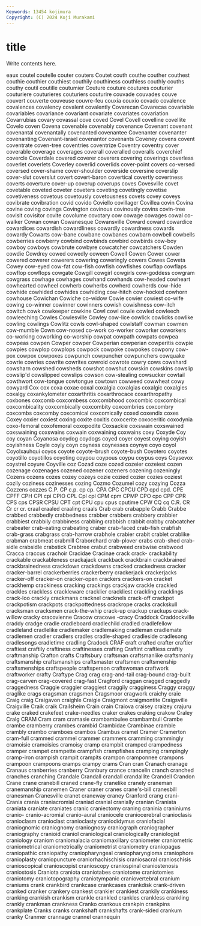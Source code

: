 ```yaml
---
Keywords: 13454 kojimura
Copyright: (C) 2024 Koji Murakami
---
```


# title

Write contents here.



eaux coutel coutelle couter couters Coutet couth couthe couther couthest
couthie couthier couthiest couthily couthiness couthless couthly couths couthy coutil
coutille coutumier Couture couture coutures couturier couturiere couturieres couturiers couturire
couvade couvades couve couvert couverte couveuse couvre-feu couxia couxio covado
covalence covalences covalency covalent covalently Covarecan Covarecas covariable covariables covariance
covariant covariate covariates covariation Covarrubias covary covassal cove coved Covel
Covell covelline covellite Covelo coven Covena covenable covenably covenance Covenant
covenant covenantal covenantally covenanted covenantee Covenanter covenanter covenanting Covenant-israel covenantor
covenants Coveney covens covent coventrate coven-tree coventries coventrize Coventry coventry
cover coverable coverage coverages coverall coveralled coveralls coverchief covercle Coverdale
covered coverer coverers covering coverings coverless coverlet coverlets Coverley coverlid
coverlids cover-point covers co-versed coversed cover-shame cover-shoulder coverside coversine coverslip
cover-slut coverslut covert covert-baron covertical covertly covertness coverts coverture cover-up
coverup coverups coves Covesville covet covetable coveted coveter coveters coveting
covetingly covetise covetiveness covetous covetously covetousness covets covey coveys covibrate
covibration covid covido Coviello covillager Covillea covin Covina covine coving
covings Covington covinous covinously covins covin-tree covisit covisitor covite covolume
covotary cow cowage cowages cowal co-walker Cowan cowan Cowanesque Cowansville
Coward coward cowardice cowardices cowardish cowardliness cowardly cowardness cowards cowardy
Cowarts cow-bane cowbane cowbanes cowbarn cowbell cowbells cowberries cowberry cowbind
cowbinds cowbird cowbirds cow-boy cowboy cowboys cowbrute cowbyre cowcatcher cowcatchers
Cowden cowdie Cowdrey cowed cowedly coween Cowell Cowen Cower cower
cowered cowerer cowerers cowering coweringly cowers Cowes Coweta Cowey cow-eyed
cow-fat cow-fish cowfish cowfishes cowflap cowflaps cowflop cowflops cowgate Cowgill
cowgirl cowgirls cow-goddess cowgram cowgrass cowhage cowhages cowhand cowhands cow-headed
cowheart cowhearted cowheel cowherb cowherbs cowherd cowherds cow-hide cowhide cowhided
cowhides cowhiding cow-hitch cow-hocked cowhorn cowhouse Cowichan Cowiche co-widow Cowie
cowier cowiest co-wife cowing co-winner cowinner cowinners cowish cowishness cow-itch
cowitch cowk cowkeeper cowkine Cowl cowl cowle cowled cowleech cowleeching
Cowles Cowlesville Cowley cow-lice cowlick cowlicks cowlike cowling cowlings Cowlitz
cowls cowl-shaped cowlstaff cowman cowmen cow-mumble Cown cow-nosed co-work co-worker
coworker coworkers co-working coworking co-worship cowpat cowpath cowpats cowpea cowpeas
cowpen Cowper cowper Cowperian cowperian cowperitis cowpie cowpies cowplop cowplops
cowpock cowpoke cowpokes cowpony cow-pox cowpox cowpoxes cowpunch cowpuncher cowpunchers
cowquake cowrie cowries cowrite cowrites cowroid cowrote cowry cows cowshard
cowsharn cowshed cowsheds cowshot cowshut cowskin cowskins cowslip cowslip'd cowslipped
cowslips cowson cow-stealing cowsucker cowtail cowthwort cow-tongue cowtongue cowtown cowweed
cowwheat cowy cowyard Cox cox coxa coxae coxal coxalgia coxalgias
coxalgic coxalgies coxalgy coxankylometer coxarthritis coxarthrocace coxarthropathy coxbones coxcomb coxcombess
coxcombhood coxcombic coxcombical coxcombicality coxcombically coxcombity coxcombries coxcombry coxcombs coxcomby
coxcomical coxcomically coxed coxendix coxes Coxey coxier coxiest coxing coxite
coxitis coxocerite coxoceritic coxodynia coxo-femoral coxofemoral coxopodite Coxsackie coxswain coxswained
coxswaining coxswains coxwain coxwaining coxwains coxy Coxyde Coy coy coyan
Coyanosa coydog coydogs coyed coyer coyest coying coyish coyishness Coyle
coyly coyn coyness coynesses coynye coyo coyol Coyolxauhqui coyos coyote
coyote-brush coyote-bush Coyotero coyotes coyotillo coyotillos coyoting coypou coypous coypu
coypus coys Coysevox coystrel coyure Coyville coz Cozad coze cozed
cozeier cozeiest cozen cozenage cozenages cozened cozener cozeners cozening cozeningly
Cozens cozens cozes cozey cozeys cozie cozied cozier cozies coziest
cozily coziness cozinesses cozing Cozmo Cozumel cozy cozying Cozza Cozzens
cozzes C.P. CP c.p. cp cp. CPA CPC CPCU CPD
cpd cpd. CPE CPFF CPH CPI cpi CPIO CPL Cpl
cpl CPM cpm CPMP CPO cpo CPP CPR CPS cps
CPSR CPSU CPT cpt CPU cpu cpus cputime CPW CQ
cq C.R. CR Cr cr cr. craal craaled craaling craals
Crab crab crabapple Crabb Crabbe crabbed crabbedly crabbedness crabber crabbers
crabbery crabbier crabbiest crabbily crabbiness crabbing crabbish crabbit crabby crabcatcher
crabeater crab-eating crabeating craber crab-faced crab-fish crabfish crab-grass crabgrass crab-harrow
crabhole crabier crabit crablet crablike crabman crabmeat crabmill Craborchard crab-plover
crabs crab-shed crab-sidle crabsidle crabstick Crabtree crabut crabweed crabwise crabwood
Cracca craccus crachoir Cracidae Cracinae crack crack- crackability crackable crackableness
crackajack crackback crackbrain crackbrained crackbrainedness crackdown crackdowns cracked crackedness cracker
cracker-barrel crackerberries crackerberry crackerjack crackerjacks cracker-off cracker-on cracker-open crackers crackers-on
cracket crackhemp crackiness cracking crackings crackjaw crackle crackled crackles crackless
crackleware cracklier crackliest crackling cracklings crack-loo crackly crackmans cracknel cracknels
crack-off crackpot crackpotism crackpots crackpottedness crackrope cracks crackskull cracksman cracksmen
crack-the-whip crack-up crackup crackups crack-willow cracky cracovienne Cracow cracowe -cracy
Craddock Craddockville craddy cradge cradle cradleboard cradlechild cradled cradlefellow cradleland
cradlelike cradlemaker cradlemaking cradleman cradlemate cradlemen cradler cradlers cradles cradle-shaped
cradleside cradlesong cradlesongs cradletime cradling Cradock CRAF craft crafted crafter
craftier craftiest craftily craftiness craftinesses crafting Craftint craftless craftly craftmanship
Crafton crafts Craftsbury craftsman craftsmanlike craftsmanly craftsmanship craftsmanships craftsmaster craftsmen
craftsmenship craftsmenships craftspeople craftsperson craftswoman craftwork craftworker crafty Craftype Crag
crag crag-and-tail crag-bound crag-built crag-carven crag-covered crag-fast Cragford craggan cragged
craggedly craggedness Craggie craggier craggiest craggily cragginess Craggy craggy craglike
crags cragsman cragsmen Cragsmoor cragwork craichy craie Craig craig Craigavon
craighle Craigie Craigmont craigmontite Craigsville Craigville Craik craik Crailsheim Crain
crain Craiova craisey craizey crajuru crake craked crakefeet crake-needles craker
crakes craking crakow Craley Cralg CRAM Cram cram cramasie crambambulee
crambambuli Crambe crambe cramberry crambes crambid Crambidae Crambinae cramble crambly
crambo cramboes crambos Crambus cramel Cramer Cramerton cram-full crammed crammel
crammer crammers cramming crammingly cramoisie cramoisies cramoisy cramp crampbit cramped
crampedness cramper crampet crampette crampfish crampfishes cramping crampingly cramp-iron crampish
crampit crampits crampon cramponnee crampons crampoon crampoons cramps crampy crams
Cran cran Cranach cranage Cranaus cranberries cranberry Cranbury crance crancelin
cranch cranched cranches cranching Crandale Crandall crandall crandallite Crandell Crandon
Crane crane cranebill craned crane-fly cranelike cranely craneman cranemanship cranemen
Craner craner cranes crane's-bill cranesbill cranesman Cranesville cranet craneway craney
Cranford crang crani- Crania crania craniacromial craniad cranial cranially cranian
Craniata craniata craniate craniates cranic craniectomy craning craninia craniniums cranio-
cranio-acromial cranio-aural craniocele craniocerebral cranioclasis cranioclasm cranioclast cranioclasty craniodidymus craniofacial
craniognomic craniognomy craniognosy craniograph craniographer craniography cranioid craniol craniological craniologically
craniologist craniology craniom craniomalacia craniomaxillary craniometer craniometric craniometrical craniometrically craniometrist
craniometry craniopagus craniopathic craniopathy craniopharyngeal craniopharyngioma craniophore cranioplasty craniopuncture craniorhachischisis
craniosacral cranioschisis cranioscopical cranioscopist cranioscopy craniospinal craniostenosis craniostosis Craniota craniota
craniotabes craniotome craniotomies craniotomy craniotopography craniotympanic craniovertebral cranium craniums crank
crankbird crankcase crankcases crankdisk crank-driven cranked cranker crankery crankest crankier
crankiest crankily crankiness cranking crankish crankism crankle crankled crankles crankless
crankling crankly crankman crankness Cranko crankous crankpin crankpins crankplate Cranks
cranks crankshaft crankshafts crank-sided crankum cranky Cranmer crannage crannel crannequin
